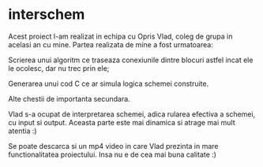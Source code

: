 # interschem

Acest proiect l-am realizat in echipa cu Opris Vlad, coleg de grupa in acelasi an cu mine.
Partea realizata de mine a fost urmatoarea:

Scrierea unui algoritm ce traseaza conexiunile dintre blocuri astfel incat ele le ocolesc, dar nu trec prin ele;

Generarea unui cod C ce ar simula logica schemei construite.

Alte chestii de importanta secundara.

Vlad s-a ocupat de interpretarea schemei, adica rularea efectiva a schemei, cu input si output. 
Aceasta parte este mai dinamica si atrage mai mult atentia :)

Se poate descarca si un mp4 video in care Vlad prezinta in mare functionalitatea proiectului.
Insa nu e de cea mai buna calitate :)
